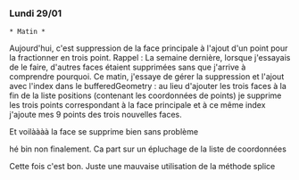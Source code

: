 ### Lundi 29/01
    * Matin *
Aujourd'hui, c'est suppression de la face principale à l'ajout d'un point pour la fractionner en trois
point.
Rappel : La semaine dernière, lorsque j'essayais de le faire, d'autres faces étaient supprimées sans
que j'arrive à comprendre pourquoi.
Ce matin, j'essaye de gérer la suppression et l'ajout avec l'index dans le bufferedGeometry :
au lieu d'ajouter les trois faces à la fin de la liste positions (contenant les coordonnées de points)
je supprime les trois points correspondant à la face principale et à ce même index j'ajoute mes 9 points
des trois nouvelles faces.

Et voilàààà la face se supprime bien sans problème

hé bin non finalement. Ca part sur un épluchage de la liste de coordonnées

Cette fois c'est bon. Juste une mauvaise utilisation de la méthode splice
